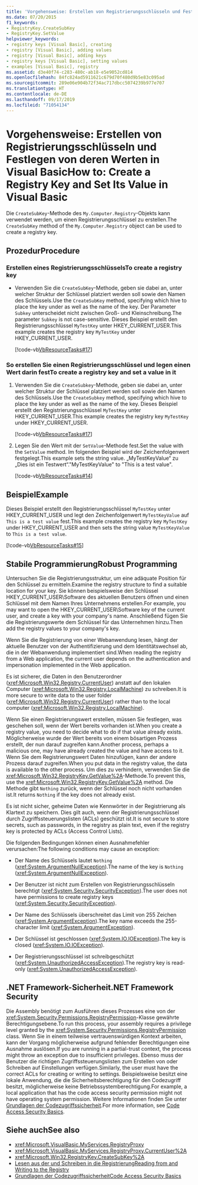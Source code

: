 ```yaml
---
title: 'Vorgehensweise: Erstellen von Registrierungsschlüsseln und Festlegen von deren Werten in Visual Basic'
ms.date: 07/20/2015
f1_keywords:
- RegistryKey.CreateSubKey
- RegistryKey.SetValue
helpviewer_keywords:
- registry keys [Visual Basic], creating
- registry [Visual Basic], adding values
- registry [Visual Basic], adding keys
- registry keys [Visual Basic], setting values
- examples [Visual Basic], registry
ms.assetid: d3e40f74-c283-480c-ab18-e5e9052cd814
ms.openlocfilehash: 84fc824ad5911621c679d70f480d9b5e83c095ad
ms.sourcegitcommit: 289e06e904b72f34ac717dbcc5074239b977e707
ms.translationtype: HT
ms.contentlocale: de-DE
ms.lasthandoff: 09/17/2019
ms.locfileid: "71054134"
---
```

# <a name="how-to-create-a-registry-key-and-set-its-value-in-visual-basic"></a><span data-ttu-id="bdb05-102">Vorgehensweise: Erstellen von Registrierungsschlüsseln und Festlegen von deren Werten in Visual Basic</span><span class="sxs-lookup"><span data-stu-id="bdb05-102">How to: Create a Registry Key and Set Its Value in Visual Basic</span></span>

<span data-ttu-id="bdb05-103">Die `CreateSubKey`-Methode des `My.Computer.Registry`-Objekts kann verwendet werden, um einen Registrierungsschlüssel zu erstellen.</span><span class="sxs-lookup"><span data-stu-id="bdb05-103">The `CreateSubKey` method of the `My.Computer.Registry` object can be used to create a registry key.</span></span>

## <a name="procedure"></a><span data-ttu-id="bdb05-104">Prozedur</span><span class="sxs-lookup"><span data-stu-id="bdb05-104">Procedure</span></span>

### <a name="to-create-a-registry-key"></a><span data-ttu-id="bdb05-105">Erstellen eines Registrierungsschlüssels</span><span class="sxs-lookup"><span data-stu-id="bdb05-105">To create a registry key</span></span>

- <span data-ttu-id="bdb05-106">Verwenden Sie die `CreateSubKey`-Methode, geben sie dabei an, unter welcher Struktur der Schlüssel platziert werden soll sowie den Namen des Schlüssels.</span><span class="sxs-lookup"><span data-stu-id="bdb05-106">Use the `CreateSubKey` method, specifying which hive to place the key under as well as the name of the key.</span></span> <span data-ttu-id="bdb05-107">Der Parameter `Subkey` unterscheidet nicht zwischen Groß- und Kleinschreibung.</span><span class="sxs-lookup"><span data-stu-id="bdb05-107">The parameter `Subkey` is not case-sensitive.</span></span> <span data-ttu-id="bdb05-108">Dieses Beispiel erstellt den Registrierungsschlüssel `MyTestKey` unter HKEY_CURRENT_USER.</span><span class="sxs-lookup"><span data-stu-id="bdb05-108">This example creates the registry key `MyTestKey` under HKEY_CURRENT_USER.</span></span>

    [!code-vb[VbResourceTasks#17](~/samples/snippets/visualbasic/VS_Snippets_VBCSharp/VbResourceTasks/VB/Class1.vb#17)]

### <a name="to-create-a-registry-key-and-set-a-value-in-it"></a><span data-ttu-id="bdb05-109">So erstellen Sie einen Registrierungsschlüssel und legen einen Wert darin fest</span><span class="sxs-lookup"><span data-stu-id="bdb05-109">To create a registry key and set a value in it</span></span>

1. <span data-ttu-id="bdb05-110">Verwenden Sie die `CreateSubkey`-Methode, geben sie dabei an, unter welcher Struktur der Schlüssel platziert werden soll sowie den Namen des Schlüssels.</span><span class="sxs-lookup"><span data-stu-id="bdb05-110">Use the `CreateSubkey` method, specifying which hive to place the key under as well as the name of the key.</span></span> <span data-ttu-id="bdb05-111">Dieses Beispiel erstellt den Registrierungsschlüssel `MyTestKey` unter HKEY_CURRENT_USER.</span><span class="sxs-lookup"><span data-stu-id="bdb05-111">This example creates the registry key `MyTestKey` under HKEY_CURRENT_USER.</span></span>

    [!code-vb[VbResourceTasks#17](~/samples/snippets/visualbasic/VS_Snippets_VBCSharp/VbResourceTasks/VB/Class1.vb#17)]

2. <span data-ttu-id="bdb05-112">Legen Sie den Wert mit der `SetValue`-Methode fest.</span><span class="sxs-lookup"><span data-stu-id="bdb05-112">Set the value with the `SetValue` method.</span></span> <span data-ttu-id="bdb05-113">Im folgenden Beispiel wird der Zeichenfolgenwert festgelegt.</span><span class="sxs-lookup"><span data-stu-id="bdb05-113">This example sets the string value.</span></span> <span data-ttu-id="bdb05-114">„MyTestKeyValue“ zu „Dies ist ein Testwert“.</span><span class="sxs-lookup"><span data-stu-id="bdb05-114">"MyTestKeyValue" to "This is a test value".</span></span>

    [!code-vb[VbResourceTasks#14](~/samples/snippets/visualbasic/VS_Snippets_VBCSharp/VbResourceTasks/VB/Class1.vb#14)]

## <a name="example"></a><span data-ttu-id="bdb05-115">Beispiel</span><span class="sxs-lookup"><span data-stu-id="bdb05-115">Example</span></span>

<span data-ttu-id="bdb05-116">Dieses Beispiel erstellt den Registrierungsschlüssel `MyTestKey` unter HKEY_CURRENT_USER und legt den Zeichenfolgenwert `MyTestKeyValue` auf `This is a test value` fest.</span><span class="sxs-lookup"><span data-stu-id="bdb05-116">This example creates the registry key `MyTestKey` under HKEY_CURRENT_USER and then sets the string value `MyTestKeyValue` to `This is a test value`.</span></span>

[!code-vb[VbResourceTasks#15](~/samples/snippets/visualbasic/VS_Snippets_VBCSharp/VbResourceTasks/VB/Class1.vb#15)]

## <a name="robust-programming"></a><span data-ttu-id="bdb05-117">Stabile Programmierung</span><span class="sxs-lookup"><span data-stu-id="bdb05-117">Robust Programming</span></span>

<span data-ttu-id="bdb05-118">Untersuchen Sie die Registrierungsstruktur, um eine adäquate Position für den Schlüssel zu ermitteln.</span><span class="sxs-lookup"><span data-stu-id="bdb05-118">Examine the registry structure to find a suitable location for your key.</span></span> <span data-ttu-id="bdb05-119">Sie können beispielsweise den Schlüssel HKEY_CURRENT_USER\Software des aktuellen Benutzers öffnen und einen Schlüssel mit dem Namen Ihres Unternehmens erstellen.</span><span class="sxs-lookup"><span data-stu-id="bdb05-119">For example, you may want to open the HKEY_CURRENT_USER\Software key of the current user, and create a key with your company's name.</span></span> <span data-ttu-id="bdb05-120">Anschließend fügen Sie die Registrierungswerte dem Schlüssel für das Unternehmen hinzu.</span><span class="sxs-lookup"><span data-stu-id="bdb05-120">Then add the registry values to your company's key.</span></span>

<span data-ttu-id="bdb05-121">Wenn Sie die Registrierung von einer Webanwendung lesen, hängt der aktuelle Benutzer von der Authentifizierung und dem Identitätswechsel ab, die in der Webanwendung implementiert sind.</span><span class="sxs-lookup"><span data-stu-id="bdb05-121">When reading the registry from a Web application, the current user depends on the authentication and impersonation implemented in the Web application.</span></span>

<span data-ttu-id="bdb05-122">Es ist sicherer, die Daten in den Benutzerordner (<xref:Microsoft.Win32.Registry.CurrentUser>) anstatt auf den lokalen Computer (<xref:Microsoft.Win32.Registry.LocalMachine>) zu schreiben.</span><span class="sxs-lookup"><span data-stu-id="bdb05-122">It is more secure to write data to the user folder (<xref:Microsoft.Win32.Registry.CurrentUser>) rather than to the local computer (<xref:Microsoft.Win32.Registry.LocalMachine>).</span></span>

<span data-ttu-id="bdb05-123">Wenn Sie einen Registrierungswert erstellen, müssen Sie festlegen, was geschehen soll, wenn der Wert bereits vorhanden ist.</span><span class="sxs-lookup"><span data-stu-id="bdb05-123">When you create a registry value, you need to decide what to do if that value already exists.</span></span> <span data-ttu-id="bdb05-124">Möglicherweise wurde der Wert bereits von einem bösartigen Prozess erstellt, der nun darauf zugreifen kann.</span><span class="sxs-lookup"><span data-stu-id="bdb05-124">Another process, perhaps a malicious one, may have already created the value and have access to it.</span></span> <span data-ttu-id="bdb05-125">Wenn Sie dem Registrierungswert Daten hinzufügen, kann der andere Prozess darauf zugreifen.</span><span class="sxs-lookup"><span data-stu-id="bdb05-125">When you put data in the registry value, the data is available to the other process.</span></span> <span data-ttu-id="bdb05-126">Um dies zu verhindern, verwenden Sie die <xref:Microsoft.Win32.RegistryKey.GetValue%2A>-Methode.</span><span class="sxs-lookup"><span data-stu-id="bdb05-126">To prevent this, use the <xref:Microsoft.Win32.RegistryKey.GetValue%2A> method.</span></span> <span data-ttu-id="bdb05-127">Die Methode gibt `Nothing` zurück, wenn der Schlüssel noch nicht vorhanden ist.</span><span class="sxs-lookup"><span data-stu-id="bdb05-127">It returns `Nothing` if the key does not already exist.</span></span>

<span data-ttu-id="bdb05-128">Es ist nicht sicher, geheime Daten wie Kennwörter in der Registrierung als Klartext zu speichern. Dies gilt auch, wenn der Registrierungsschlüssel durch Zugriffssteuerungslisten (ACLs) geschützt ist.</span><span class="sxs-lookup"><span data-stu-id="bdb05-128">It is not secure to store secrets, such as passwords, in the registry as plain text, even if the registry key is protected by ACLs (Access Control Lists).</span></span>

<span data-ttu-id="bdb05-129">Die folgenden Bedingungen können einen Ausnahmefehler verursachen:</span><span class="sxs-lookup"><span data-stu-id="bdb05-129">The following conditions may cause an exception:</span></span>

- <span data-ttu-id="bdb05-130">Der Name des Schlüssels lautet `Nothing` (<xref:System.ArgumentNullException>).</span><span class="sxs-lookup"><span data-stu-id="bdb05-130">The name of the key is `Nothing` (<xref:System.ArgumentNullException>).</span></span>

- <span data-ttu-id="bdb05-131">Der Benutzer ist nicht zum Erstellen von Registrierungsschlüsseln berechtigt (<xref:System.Security.SecurityException>).</span><span class="sxs-lookup"><span data-stu-id="bdb05-131">The user does not have permissions to create registry keys (<xref:System.Security.SecurityException>).</span></span>

- <span data-ttu-id="bdb05-132">Der Name des Schlüssels überschreitet das Limit von 255 Zeichen (<xref:System.ArgumentException>).</span><span class="sxs-lookup"><span data-stu-id="bdb05-132">The key name exceeds the 255-character limit (<xref:System.ArgumentException>).</span></span>

- <span data-ttu-id="bdb05-133">Der Schlüssel ist geschlossen (<xref:System.IO.IOException>).</span><span class="sxs-lookup"><span data-stu-id="bdb05-133">The key is closed (<xref:System.IO.IOException>).</span></span>

- <span data-ttu-id="bdb05-134">Der Registrierungsschlüssel ist schreibgeschützt (<xref:System.UnauthorizedAccessException>).</span><span class="sxs-lookup"><span data-stu-id="bdb05-134">The registry key is read-only (<xref:System.UnauthorizedAccessException>).</span></span>

## <a name="net-framework-security"></a><span data-ttu-id="bdb05-135">.NET Framework-Sicherheit</span><span class="sxs-lookup"><span data-stu-id="bdb05-135">.NET Framework Security</span></span>

<span data-ttu-id="bdb05-136">Die Assembly benötigt zum Ausführen dieses Prozesses eine von der <xref:System.Security.Permissions.RegistryPermission>-Klasse gewährte Berechtigungsebene.</span><span class="sxs-lookup"><span data-stu-id="bdb05-136">To run this process, your assembly requires a privilege level granted by the <xref:System.Security.Permissions.RegistryPermission> class.</span></span> <span data-ttu-id="bdb05-137">Wenn Sie in einem teilweise vertrauenswürdigen Kontext arbeiten, kann der Vorgang möglicherweise aufgrund fehlender Berechtigungen eine Ausnahme auslösen.</span><span class="sxs-lookup"><span data-stu-id="bdb05-137">If you are running in a partial-trust context, the process might throw an exception due to insufficient privileges.</span></span> <span data-ttu-id="bdb05-138">Ebenso muss der Benutzer die richtigen Zugriffssteuerungslisten zum Erstellen von oder Schreiben auf Einstellungen verfügen.</span><span class="sxs-lookup"><span data-stu-id="bdb05-138">Similarly, the user must have the correct ACLs for creating or writing to settings.</span></span> <span data-ttu-id="bdb05-139">Beispielsweise besitzt eine lokale Anwendung, die die Sicherheitsberechtigung für den Codezugriff besitzt, möglicherweise keine Betriebssystemberechtigung.</span><span class="sxs-lookup"><span data-stu-id="bdb05-139">For example, a local application that has the code access security permission might not have operating system permission.</span></span> <span data-ttu-id="bdb05-140">Weitere Informationen finden Sie unter [Grundlagen der Codezugriffssicherheit](../../../../framework/misc/code-access-security-basics.md).</span><span class="sxs-lookup"><span data-stu-id="bdb05-140">For more information, see [Code Access Security Basics](../../../../framework/misc/code-access-security-basics.md).</span></span>

## <a name="see-also"></a><span data-ttu-id="bdb05-141">Siehe auch</span><span class="sxs-lookup"><span data-stu-id="bdb05-141">See also</span></span>

- <xref:Microsoft.VisualBasic.MyServices.RegistryProxy>
- <xref:Microsoft.VisualBasic.MyServices.RegistryProxy.CurrentUser%2A>
- <xref:Microsoft.Win32.RegistryKey.CreateSubKey%2A>
- [<span data-ttu-id="bdb05-142">Lesen aus der und Schreiben in die Registrierung</span><span class="sxs-lookup"><span data-stu-id="bdb05-142">Reading from and Writing to the Registry</span></span>](../../../../visual-basic/developing-apps/programming/computer-resources/reading-from-and-writing-to-the-registry.md)
- [<span data-ttu-id="bdb05-143">Grundlagen der Codezugriffssicherheit</span><span class="sxs-lookup"><span data-stu-id="bdb05-143">Code Access Security Basics</span></span>](../../../../framework/misc/code-access-security-basics.md)
